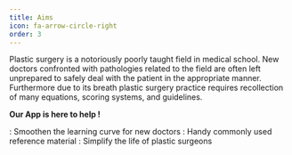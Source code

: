 ```yaml
---
title: Aims
icon: fa-arrow-circle-right
order: 3
---
```


Plastic surgery is a notoriously poorly taught field in medical school. New doctors confronted with pathologies related to the field are often left unprepared to safely deal with the patient in the appropriate manner. Furthermore due to its breath plastic surgery practice requires recollection of many equations, scoring systems, and guidelines.

**Our App is here to help !** 

:  Smoothen the learning curve for new doctors
:  Handy commonly used reference material
:  Simplify the life of plastic surgeons

